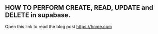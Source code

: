 ## HOW TO PERFORM CREATE, READ, UPDATE and DELETE in supabase.

Open this link to read the blog post https://home.com

